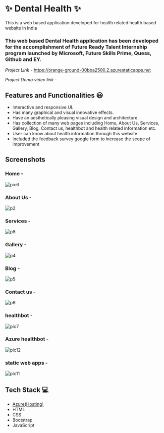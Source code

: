 # ✨ Dental Health  ✨

This is a web based application developed for health related health based website in india

### This web based Dental Health application has been developed for the accomplishment of Future Ready Talent Internship program launched by Microsoft, Future Skills Prime, Quess, Github and EY.


*Project Link* - https://orange-ground-00bba2500.2.azurestaticapps.net

*Project Demo video link* -


## Features and Functionalities 😃

- Interactive and responsive UI.
- Has many graphical and visual innovative effects.
- Have an aesthetically pleasing visual design and architecture.
- Has collection of many web pages including Home, About Us, Services, Gallery, Blog, Contact us, healthbot and health related information etc.
- User can know about health information through this website.
- Included the feedback survey google form to increase the scope of improvement 

## Screenshots

 

### Home -

![pic6](https://user-images.githubusercontent.com/120080328/208582960-3c2aeb98-7b7e-47a1-bf0d-9c2789aa8366.png)





   

### About Us -
![p2](https://user-images.githubusercontent.com/120080328/207527098-7f870f32-3b3e-45de-b01c-b1ff4f4054fc.png)





### Services -
![p8](https://user-images.githubusercontent.com/120080328/207528660-8b1e4717-3298-4711-bb5c-a934ad35a1f2.png)







### Gallery -
![p4](https://user-images.githubusercontent.com/120080328/207527726-b089c385-d851-4f42-9616-9e18e8e23f3e.png)






### Blog -
![p5](https://user-images.githubusercontent.com/120080328/207527933-a38b8db3-e429-4d84-93a5-6ec8e7be2469.png)








### Contact us -
![p6](https://user-images.githubusercontent.com/120080328/207528191-2936f02c-8dd3-4bbe-9d6e-9f57fecda1dc.png)




### healthbot -

![pic7](https://user-images.githubusercontent.com/120080328/208583421-991860e5-d367-4993-933b-8c3ddf73d867.png)




### Azure healthbot -

![pic12](https://user-images.githubusercontent.com/120080328/208587750-8d476783-a71b-4f89-bb84-b1e3494d136f.png)






### static web apps -


![pic11](https://user-images.githubusercontent.com/120080328/208587571-e0437073-4918-4597-ad26-062c9b7fdb8a.png)








## Tech Stack 💻

- [Azure(Hosting)](https://azure.microsoft.com/en-in/features/azure-portal/)
- HTML
- CSS
- Bootstrap
- JavaScript
